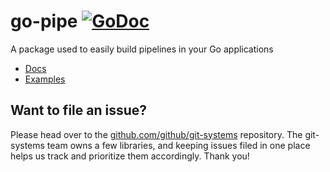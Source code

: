 # go-pipe [![GoDoc](https://pkg.go.dev/badge/github.com/github/docs)](https://gopkgs.githubapp.com/github.com/github/go-pipe)
A package used to easily build pipelines in your Go applications

* [Docs](https://gopkgs.githubapp.com/github.com/github/go-pipe)
* [Examples](https://gopkgs.githubapp.com/github.com/github/go-pipe#pkg-examples)

## Want to file an issue?

Please head over to the [github.com/github/git-systems](https://github.com/github/git-systems) repository. The git-systems team owns a few libraries, and keeping issues filed in one place helps us track and prioritize them accordingly. Thank you!
